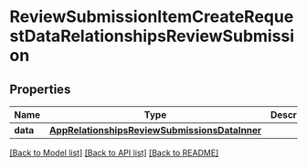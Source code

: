 # ReviewSubmissionItemCreateRequestDataRelationshipsReviewSubmission

## Properties
Name | Type | Description | Notes
------------ | ------------- | ------------- | -------------
**data** | [**AppRelationshipsReviewSubmissionsDataInner**](AppRelationshipsReviewSubmissionsDataInner.md) |  | 

[[Back to Model list]](../README.md#documentation-for-models) [[Back to API list]](../README.md#documentation-for-api-endpoints) [[Back to README]](../README.md)


